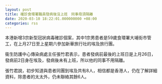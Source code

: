 ```yaml
---
layout: post
title: 確診食環署職員發病後沒上班　同事毋須隔離
date: 2020-03-10 18:22:01.000000000 +08:00
categories: rss
---
```


本港新增3宗新型冠狀病毒確診個案，其中1宗男患者是59歲食環署大埔街市管工，在上月27日至上星期六參加新華旅行社的埃及旅行團。

衞生防護中心傳染病處主任張竹君表示，患者發病前最後的上班日是上月26日，發病前2日身在埃及，發病後未有上班，所以他的同事不用隔離。

張竹君說，初步知道與患者同團到埃及共有8人，相信都是香港人，仍在了解詳細資料，除患者的太太外，仍未聯絡其餘6人。
